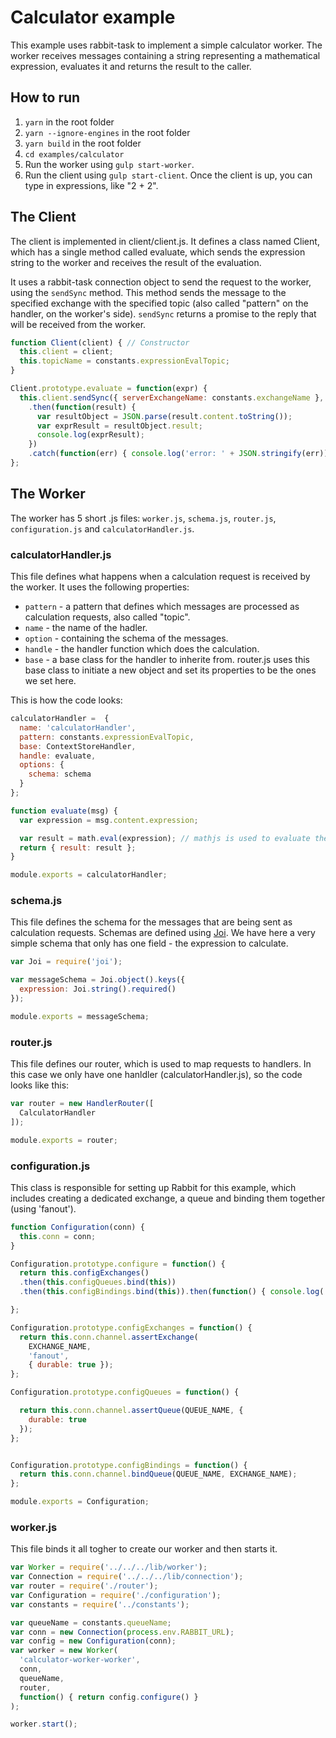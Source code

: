 
# Calculator example
This example uses rabbit-task to implement a simple calculator worker.
The worker receives messages containing a string representing a mathematical expression, evaluates it and returns the result to the caller.

## How to run
1. `yarn` in the root folder
2. `yarn --ignore-engines` in the root folder
3. `yarn build` in the root folder
4. `cd examples/calculator`
5. Run the worker using `gulp start-worker`.
6. Run the client using `gulp start-client`. Once the client is up, you can type in expressions, like "2 + 2".

## The Client
The client is implemented in client/client.js. It defines a class named Client, which has a single method called evaluate, which sends the expression string to the worker and receives the result of the evaluation.

It uses a rabbit-task connection object to send the request to the worker, using the `sendSync` method. 
This method sends the message to the specified exchange with the specified topic (also called "pattern" on the handler, on the worker's side).
`sendSync` returns a promise to the reply that will be received from the worker.

```javascript
function Client(client) { // Constructor
  this.client = client;
  this.topicName = constants.expressionEvalTopic;
}

Client.prototype.evaluate = function(expr) {
  this.client.sendSync({ serverExchangeName: constants.exchangeName },  this.topicName, { expression: expr })
    .then(function(result) {
      var resultObject = JSON.parse(result.content.toString());
      var exprResult = resultObject.result;
      console.log(exprResult);
    })
    .catch(function(err) { console.log('error: ' + JSON.stringify(err)) });
};
```

## The Worker
The worker has 5 short .js files: `worker.js`, `schema.js`, `router.js`, `configuration.js` and `calculatorHandler.js`.

### calculatorHandler.js
This file defines what happens when a calculation request is received by the worker.
It uses the following properties:
* `pattern` - a pattern that defines which messages are processed as calculation requests, also called "topic".
* `name` - the name of the hadler.
* `option` - containing the schema of the messages.
* `handle` - the handler function which does the calculation.
* `base` - a base class for the handler to inherite from. router.js uses this base class to initiate a new object and set its properties to be the ones we set here.

This is how the code looks:
```javascript
calculatorHandler =  {
  name: 'calculatorHandler',
  pattern: constants.expressionEvalTopic,
  base: ContextStoreHandler,
  handle: evaluate,
  options: {
    schema: schema
  }
};

function evaluate(msg) {
  var expression = msg.content.expression;

  var result = math.eval(expression); // mathjs is used to evaluate the expression
  return { result: result };
}

module.exports = calculatorHandler;
```
### schema.js
This file defines the schema for the messages that are being sent as calculation requests. Schemas are defined using [Joi](https://github.com/hapijs/joi).
We have here a very simple schema that only has one field - the expression to calculate.

```javascript
var Joi = require('joi');

var messageSchema = Joi.object().keys({
  expression: Joi.string().required()
});

module.exports = messageSchema;
```
### router.js
This file defines our router, which is used to map requests to handlers.
In this case we only have one hanldler (calculatorHandler.js), so the code looks like this:
```javascript
var router = new HandlerRouter([
  CalculatorHandler
]);

module.exports = router;
```
### configuration.js
This class is responsible for setting up Rabbit for this example, which includes creating a dedicated exchange, a queue and binding them together (using 'fanout').
```javascript
function Configuration(conn) {
  this.conn = conn;
}

Configuration.prototype.configure = function() {
  return this.configExchanges()
  .then(this.configQueues.bind(this))
  .then(this.configBindings.bind(this)).then(function() { console.log('configured Rabbit') } );

};

Configuration.prototype.configExchanges = function() {
  return this.conn.channel.assertExchange(
    EXCHANGE_NAME,
    'fanout',
    { durable: true });
};

Configuration.prototype.configQueues = function() {

  return this.conn.channel.assertQueue(QUEUE_NAME, {
    durable: true
  });
};


Configuration.prototype.configBindings = function() {
  return this.conn.channel.bindQueue(QUEUE_NAME, EXCHANGE_NAME);
};

module.exports = Configuration;
```
### worker.js
This file binds it all togher to create our worker and then starts it.
```javascript
var Worker = require('../../../lib/worker');
var Connection = require('../../../lib/connection');
var router = require('./router');
var Configuration = require('./configuration');
var constants = require('../constants');

var queueName = constants.queueName;
var conn = new Connection(process.env.RABBIT_URL);
var config = new Configuration(conn);
var worker = new Worker(
  'calculator-worker-worker',
  conn,
  queueName,
  router,
  function() { return config.configure() }
);

worker.start();
```


